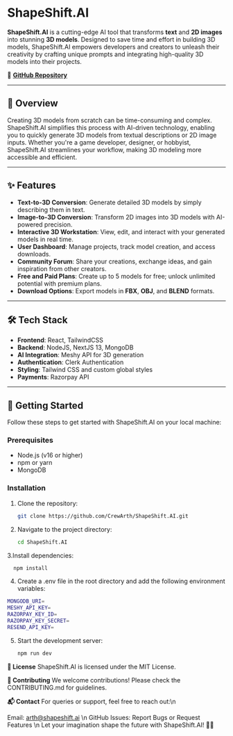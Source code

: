 # ShapeShift.AI  


 <!-- Replace with your logo link -->

**ShapeShift.AI** is a cutting-edge AI tool that transforms **text** and **2D images** into stunning **3D models**. Designed to save time and effort in building 3D models, ShapeShift.AI empowers developers and creators to unleash their creativity by crafting unique prompts and integrating high-quality 3D models into their projects.  

🔗 **[GitHub Repository](https://github.com/CrewArth/ShapeShift.AI.git)**  

---

## 🌟 Overview  

Creating 3D models from scratch can be time-consuming and complex. ShapeShift.AI simplifies this process with AI-driven technology, enabling you to quickly generate 3D models from textual descriptions or 2D image inputs. Whether you're a game developer, designer, or hobbyist, ShapeShift.AI streamlines your workflow, making 3D modeling more accessible and efficient.  

---

## ✨ Features  

- **Text-to-3D Conversion**: Generate detailed 3D models by simply describing them in text.  
- **Image-to-3D Conversion**: Transform 2D images into 3D models with AI-powered precision.  
- **Interactive 3D Workstation**: View, edit, and interact with your generated models in real time.  
- **User Dashboard**: Manage projects, track model creation, and access downloads.  
- **Community Forum**: Share your creations, exchange ideas, and gain inspiration from other creators.  
- **Free and Paid Plans**: Create up to 5 models for free; unlock unlimited potential with premium plans.  
- **Download Options**: Export models in **FBX**, **OBJ**, and **BLEND** formats.  

---

## 🛠️ Tech Stack  

- **Frontend**: React, TailwindCSS  
- **Backend**: NodeJS, NextJS 13, MongoDB  
- **AI Integration**: Meshy API for 3D generation  
- **Authentication**: Clerk Authentication
- **Styling**: Tailwind CSS and custom global styles
- **Payments**: Razorpay API

---

## 🚀 Getting Started  

Follow these steps to get started with ShapeShift.AI on your local machine:  

### Prerequisites  

- Node.js (v16 or higher)  
- npm or yarn  
- MongoDB  

### Installation  

1. Clone the repository:  
   ```bash  
   git clone https://github.com/CrewArth/ShapeShift.AI.git

2. Navigate to the project directory:
   ```bash
   cd ShapeShift.AI  

3.Install dependencies:
  ```bash
    npm install
  ```
4. Create a .env file in the root directory and add the following environment variables:
  ```bash
  MONGODB_URI=
  MESHY_API_KEY=
  RAZORPAY_KEY_ID=
  RAZORPAY_KEY_SECRET=
  RESEND_API_KEY=
```
5. Start the development server:
   ```bash
   npm run dev
   ```

**📜 License**
ShapeShift.AI is licensed under the MIT License.

**🤝 Contributing**
We welcome contributions! Please check the CONTRIBUTING.md for guidelines.

**📬 Contact**
For queries or support, feel free to reach out:\n

Email: arth@shapeshift.ai \n
GitHub Issues: Report Bugs or Request Features \n
Let your imagination shape the future with ShapeShift.AI! 🎨✨
